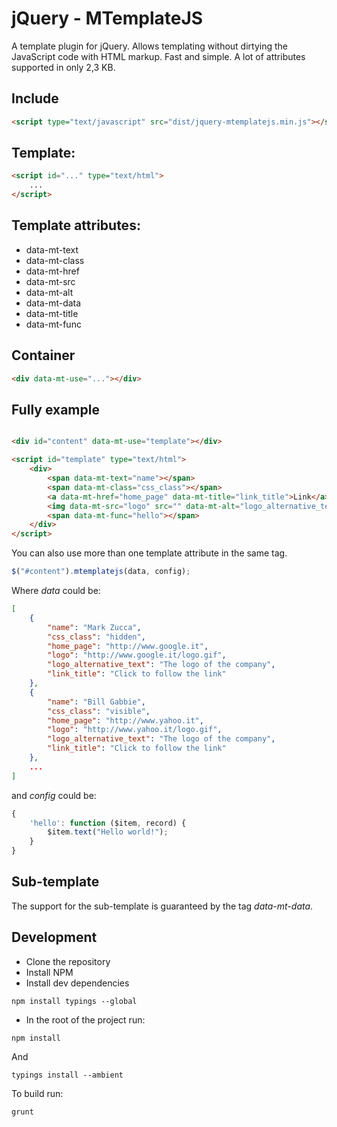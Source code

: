 # jQuery - MTemplateJS
A template plugin for jQuery. Allows templating without dirtying the JavaScript code with HTML markup. Fast and simple.
A lot of attributes supported in only 2,3 KB.

## Include
```html
<script type="text/javascript" src="dist/jquery-mtemplatejs.min.js"></script>
```

## Template:
```html
<script id="..." type="text/html">
    ...
</script>
```

## Template attributes:
* data-mt-text
* data-mt-class
* data-mt-href
* data-mt-src
* data-mt-alt
* data-mt-data
* data-mt-title
* data-mt-func

## Container
```html
<div data-mt-use="..."></div>
```

## Fully example
```html

<div id="content" data-mt-use="template"></div>

<script id="template" type="text/html">
    <div>
        <span data-mt-text="name"></span>
        <span data-mt-class="css_class"></span>
        <a data-mt-href="home_page" data-mt-title="link_title">Link</a>
        <img data-mt-src="logo" src="" data-mt-alt="logo_alternative_text"/>
        <span data-mt-func="hello"></span>
    </div>
</script>

```
You can also use more than one template attribute in the same tag.
```javascript
$("#content").mtemplatejs(data, config);
```

Where _data_ could be:
```json
[
    {
        "name": "Mark Zucca",
        "css_class": "hidden",
        "home_page": "http://www.google.it",
        "logo": "http://www.google.it/logo.gif",
        "logo_alternative_text": "The logo of the company",
        "link_title": "Click to follow the link"
    },
    {
        "name": "Bill Gabbie",
        "css_class": "visible",
        "home_page": "http://www.yahoo.it",
        "logo": "http://www.yahoo.it/logo.gif",
        "logo_alternative_text": "The logo of the company",
        "link_title": "Click to follow the link"
    },
    ...
]
```

and _config_ could be:
```js
{
    'hello': function ($item, record) {
        $item.text("Hello world!");
    }
}
```

## Sub-template
The support for the sub-template is guaranteed by the tag _data-mt-data_.

## Development
- Clone the repository
- Install NPM
- Install dev dependencies
```
npm install typings --global
```
- In the root of the project run:
```
npm install
```
And
```
typings install --ambient
```
To build run:
```
grunt
```